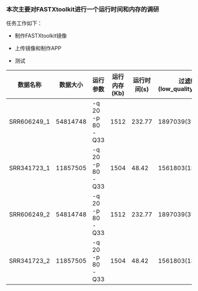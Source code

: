 ### 本次主要对FASTXtoolkit进行一个运行时间和内存的调研
任务工作如下：

- 制作FASTXtoolkit镜像

- 上传镜像和制作APP

- 测试

|数据名称|数据大小|运行参数|运行内存(Kb)|运行时间(s)|过滤结果(low_quality:dup_rate)|任务id| 
|---|---|---|----|---|---|---|
|SRR606249_1|54814748|-q 20 -p 80 -Q33|1512|232.77|1897039(3%):18.47|-| 
|SRR341723_1|11857505 |-q 20 -p 80 -Q33|1504|48.42|1561803(13%):9.12|-|
|SRR606249_2|54814748|-q 20 -p 80 -Q33|1512|232.77|1897039(3%):18.47|57ebe51bc3febe0001b3de51| 
|SRR341723_2|11857505 |-q 20 -p 80 -Q33|1504|48.42|1561803(13%):9.12|57ec762bc3febe0001b3e155|
 
